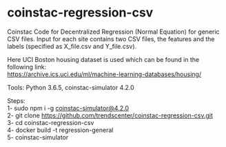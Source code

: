 # coinstac-regression-csv
Coinstac Code for Decentralized Regression (Normal Equation) for generic CSV files.
Input for each site contains two CSV files, the features and the labels (specified as X_file.csv and Y_file.csv).

Here UCI Boston housing dataset is used which can be found in the following link:\
https://archive.ics.uci.edu/ml/machine-learning-databases/housing/

Tools: Python 3.6.5, coinstac-simulator 4.2.0

Steps: \
1- sudo npm i -g coinstac-simulator@4.2.0 \
2- git clone https://github.com/trendscenter/coinstac-regression-csv.git \
3- cd coinstac-regression-csv \
4- docker build -t regression-general \
5- coinstac-simulator 
